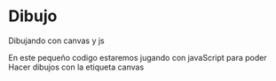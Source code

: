 # Dibujo
Dibujando con canvas y js

En este pequeño codigo estaremos jugando con javaScript para poder Hacer dibujos con la etiqueta canvas
